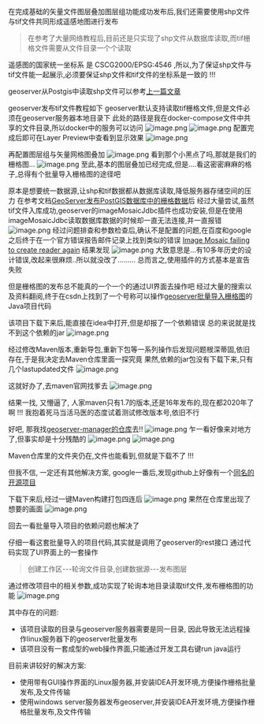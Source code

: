 在完成基础的矢量文件图层叠加图层组功能成功发布后,我们还需要使用shp文件与tif文件共同形成遥感地图进行发布
>在参考了大量网络教程后,目前还是只实现了shp文件从数据库读取,而tif栅格文件需要从文件目录一个个读取

遥感图的国家统一坐标系 是 CSCG2000/EPSG:4546 ,所以,为了保证shp文件与tif文件能一起展示,必须要保证shp文件和tif文件的坐标系是一致的 !!!

geoserver从Postgis中读取shp文件可以参考[上一篇文章](https://hacpai.com/article/1578378438066)

geoserver发布tif文件教程如下
geoserver默认支持读取tif栅格文件,但是文件必须在geoserver服务器本地目录下
此处的路径是我在docker-compose文件中共享的文件目录,所以docker中的服务可以访问
![image.png](https://img.hacpai.com/file/2020/01/image-017c51c4.png)
![image.png](https://img.hacpai.com/file/2020/01/image-89335fc7.png)
配置完成后即可在Layer Preview中查看到显示效果
![image.png](https://img.hacpai.com/file/2020/01/image-974f6a6a.png)

再配置图层组与矢量网格图叠加
![image.png](https://img.hacpai.com/file/2020/01/image-c7233abb.png)
看到那个小黑点了吗,那就是我们的栅格图...
![image.png](https://img.hacpai.com/file/2020/01/image-7cdd291b.png)
至此,基本的图层叠加已经完成,但是....看这密密麻麻的格子,总得有个批量导入栅格图的途径吧

原本是想要统一数据源,让shp和tif数据都从数据库读取,降低服务器存储空间的压力
在参考文档[GeoServer发布PostGIS数据库中的栅格数据](https://www.jianshu.com/p/ef9e37f0aed8)后
经过大量尝试,虽然tif文件入库成功,geoserver的imageMosaicJdbc插件也成功安装,但是在使用imageMosaicJdbc读取数据库数据的时候却一直无法连接,并一直报错
![image.png](https://img.hacpai.com/file/2020/01/image-b8107764.png)
经过问题排查和参数检查后,确认不是配置的问题,在百度和google之后终于在一个官方错误报告邮件记录上找到类似的错误
[Image Mosaic failing to create reader again](http://osgeo-org.1560.x6.nabble.com/Image-Mosaic-failing-to-create-reader-again-td5365868.html)
结果发现
![image.png](https://img.hacpai.com/file/2020/01/image-5eb38ed3.png)
大致意思是...有10多年历史的设计错误,改起来很麻烦..所以就没改了.........
总而言之,使用插件的方式基本是宣告失败

但是栅格图的发布总不能真的一个一个的通过UI界面去操作吧
经过大量的搜索以及资料翻阅,终于在csdn上找到了一个号称可以操作[geoserver批量导入栅格图](https://download.csdn.net/download/qq_36178899/10560702)的Java项目代码

该项目下载下来后,能直接在idea中打开,但是却报了一个依赖错误
总的来说就是找不到这个依赖的jar
![image.png](https://img.hacpai.com/file/2020/01/image-e1b0773d.png)

经过修改Maven版本,重新导包,重新下包等一系列操作后发现问题根深蒂固,依旧存在,于是我决定去Maven仓库里面一探究竟
果然,依赖的jar包没有下载下来,只有几个lastupdated文件
![image.png](https://img.hacpai.com/file/2020/01/image-1430c6bd.png)


这就好办了,去maven官网找爹去
![image.png](https://img.hacpai.com/file/2020/01/image-deb9c6ae.png)

结果一找, 又懵逼了, 人家maven只有1.7的版本,还是16年发布的,现在都2020年了啊 !!!
我抱着死马当活马医的态度试着测试修改版本号,依旧不行

好吧, 那我找[geoserver-manager的仓库](https://repo.boundlessgeo.com/main/it/geosolutions/geoserver-manager/)去!!
![image.png](https://img.hacpai.com/file/2020/01/image-450e25bb.png)
乍一看好像来对地方了,但事实却是十分残酷的
![image.png](https://img.hacpai.com/file/2020/01/image-e59c3734.png)
![image.png](https://img.hacpai.com/file/2020/01/image-432dc6d6.png)

Maven仓库里的文件夹仍在,文件也能看到,但就是下载不了 !!!

但我不信, 一定还有其他解决方案, google一番后,发现github上好像有一个[同名的开源项目](https://github.com/geosolutions-it/geoserver-manager)

下载下来后,经过一键Maven构建打包四连后
![image.png](https://img.hacpai.com/file/2020/01/image-a9e14c46.png)
果然在仓库里出现了想要的画面
![image.png](https://img.hacpai.com/file/2020/01/image-71a997fa.png)

回去一看批量导入项目的依赖问题也解决了

仔细一看这套批量导入的项目代码,其实就是调用了geoserver的rest接口
通过代码实现了UI界面上的一套操作
>创建工作区---轮询文件目录,创建数据源---发布图层

通过修改项目中的相关参数,成功实现了轮询本地目录读取tif文件,发布栅格图的功能
![image.png](https://img.hacpai.com/file/2020/01/image-1a27599e.png)

其中存在的问题:
* 该项目读取的目录与geoserver服务器需要是同一目录, 因此导致无法远程操作linux服务器下的geoserver批量发布
* 该项目没有一套成型的web操作界面,只能通过开发工具右键run java运行

目前来讲较好的解决方案: 
* 使用带有GUI操作界面的Linux服务器,并安装IDEA开发环境,方便操作栅格批量发布,及文件传输
* 使用windows server服务器发布geoserver,并安装IDEA开发环境,方便操作栅格批量发布,及文件传输



